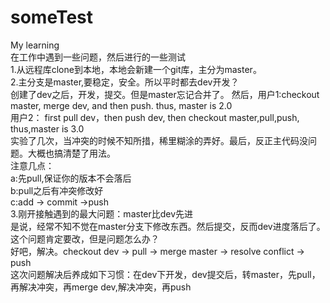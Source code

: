# someTest

My learning  
在工作中遇到一些问题，然后进行的一些测试  
1.从远程库clone到本地，本地会新建一个git库，主分为master。   
2.主分支是master,要稳定，安全。所以平时都去dev开发？  
        创建了dev之后，开发，提交。但是master忘记合并了。
        然后，用户1:checkout master, merge dev, and then  push. thus, master is 2.0   
               用户2： first pull dev，then push dev, then  checkout master,pull,push, thus,master is 3.0   
         实验了几次，当冲突的时候不知所措，稀里糊涂的弄好。最后，反正主代码没问题。大概也搞清楚了用法。    
         注意几点：  
                    a:先pull,保证你的版本不会落后    
                    b:pull之后有冲突修改好      
                    c:add  -> commit ->push       
3.刚开接触遇到的最大问题：master比dev先进    
        是说，经常不知不觉在master分支下修改东西。然后提交，反而dev进度落后了。这个问题肯定要改，但是问题怎么办？     
        好吧，解决。checkout dev -> pull -> merge master -> resolve conflict -> push   
        这次问题解决后养成如下习惯：在dev下开发，dev提交后，转master，先pull，再解决冲突，再merge dev,解决冲突，再push    
        
        
        
        
           
           
        


